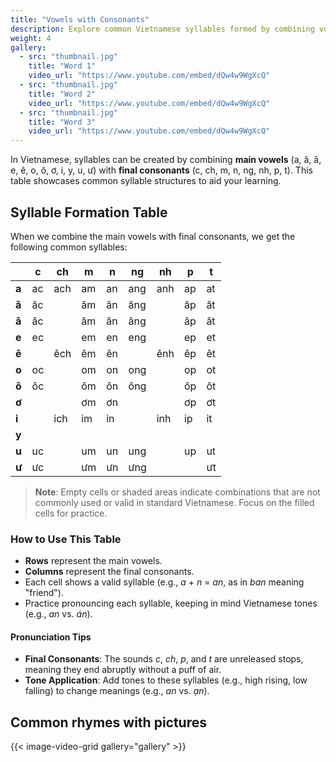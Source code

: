 ```yaml
---
title: "Vowels with Consonants"
description: Explore common Vietnamese syllables formed by combining vowels with final consonants.
weight: 4
gallery:
  - src: "thumbnail.jpg"
    title: "Word 1"
    video_url: "https://www.youtube.com/embed/dQw4w9WgXcQ"
  - src: "thumbnail.jpg"
    title: "Word 2"
    video_url: "https://www.youtube.com/embed/dQw4w9WgXcQ"
  - src: "thumbnail.jpg"
    title: "Word 3"
    video_url: "https://www.youtube.com/embed/dQw4w9WgXcQ"
---
```


In Vietnamese, syllables can be created by combining **main vowels** (a, ă, â, e, ê, o, ô, ơ, i, y, u, ư) with **final consonants** (c, ch, m, n, ng, nh, p, t). This table showcases common syllable structures to aid your learning.

## Syllable Formation Table

When we combine the main vowels with final consonants, we get the following common syllables:

|     | c   | ch  | m   | n   | ng  | nh  | p   | t   |
|-----|-----|-----|-----|-----|-----|-----|-----|-----|
| **a**  | ac  | ach | am  | an  | ang | anh | ap  | at  |
| **ă**  | ăc  |     | ăm  | ăn  | ăng |     | ăp  | ăt  |
| **â**  | âc  |     | âm  | ân  | âng |     | âp  | ât  |
| **e**  | ec  |     | em  | en  | eng |     | ep  | et  |
| **ê**  |  | êch | êm  | ên  |  | ênh | êp  | êt  |
| **o**  | oc  |     | om  | on  | ong |     | op  | ot  |
| **ô**  | ôc  |     | ôm  | ôn  | ông |     | ôp  | ôt  |
| **ơ**  |   |     | ơm  | ơn  |  |     | ơp  | ơt  |
| **i**  |   | ich | im  | in  |  | inh | ip  | it  |
| **y**  |   |     |   |   |  |  |   |   |
| **u**  | uc  |     | um  | un  | ung |     | up  | ut  |
| **ư**  | ưc  |     | ưm  | ưn  | ưng |     |   | ưt  |

> **Note**: Empty cells or shaded areas indicate combinations that are not commonly used or valid in standard Vietnamese. Focus on the filled cells for practice.

### How to Use This Table

- **Rows** represent the main vowels.
- **Columns** represent the final consonants.
- Each cell shows a valid syllable (e.g., *a* + *n* = *an*, as in *ban* meaning "friend").
- Practice pronouncing each syllable, keeping in mind Vietnamese tones (e.g., *an* vs. *án*).

#### Pronunciation Tips

- **Final Consonants**: The sounds *c*, *ch*, *p*, and *t* are unreleased stops, meaning they end abruptly without a puff of air.
- **Tone Application**: Add tones to these syllables (e.g., high rising, low falling) to change meanings (e.g., *an* vs. *ạn*).

## Common rhymes with pictures

{{< image-video-grid gallery="gallery" >}}